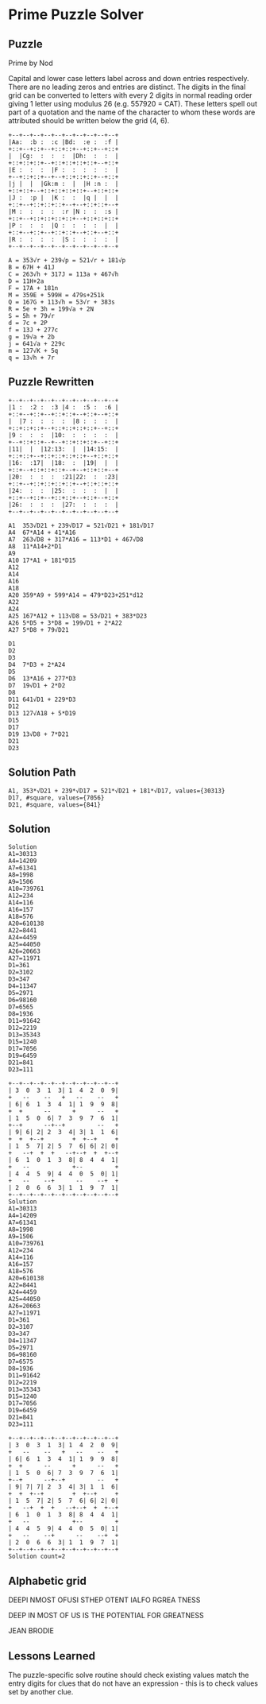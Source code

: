 # Prime Puzzle Solver

## Puzzle

Prime by Nod

Capital and lower case letters label across and down entries respectively. There are no leading zeros and entries are distinct. The digits in the final grid can be converted to letters with every 2 digits in normal reading order giving 1 letter using modulus 26 (e.g. 557920 = CAT). These letters spell out part of a quotation and the name of the character to whom these words are attributed should be written below the grid (4, 6).

```
+--+--+--+--+--+--+--+--+--+--+
|Aa:  :b :  :c |Bd:  :e :  :f |
+::+--+::+--+::+::+--+::+--+::+
|  |Cg:  :  :  :  |Dh:  :  :  |
+::+::+::+--+::+::+::+::+--+::+
|E :  :  :  |F :  :  :  :  :  |
+--+::+::+--+--+::+::+::+--+::+
|j |  |  |Gk:m :  |  |H :n :  |
+::+::+--+::+::+::+::+--+::+::+
|J :  :p |  |K :  :  |q |  |  |
+::+--+::+::+::+--+--+::+::+--+
|M :  :  :  :  :r |N :  :  :s |
+::+--+::+::+::+::+--+::+::+::+
|P :  :  :  |Q :  :  :  :  |  |
+::+--+::+--+::+::+--+::+--+::+
|R :  :  :  :  |S :  :  :  :  |
+--+--+--+--+--+--+--+--+--+--+

A = 353√r + 239√p = 521√r + 181√p
B = 67H + 41J
C = 263√h + 317J = 113a + 467√h
D = 11H+2a
F = 17A + 181n
M = 359E + 599H = 479s+251k
Q = 167G + 113√h = 53√r + 383s
R = 5e + 3h = 199√a + 2N
S = 5h + 79√r
d = 7c + 2P
f = 13J + 277c
g = 19√a + 2b
j = 641√a + 229c
m = 127√K + 5q
q = 13√h + 7r
```

## Puzzle Rewritten

```
+--+--+--+--+--+--+--+--+--+--+
|1 :  :2 :  :3 |4 :  :5 :  :6 |
+::+--+::+--+::+::+--+::+--+::+
|  |7 :  :  :  :  |8 :  :  :  |
+::+::+::+--+::+::+::+::+--+::+
|9 :  :  :  |10:  :  :  :  :  |
+--+::+::+--+--+::+::+::+--+::+
|11|  |  |12:13:  |  |14:15:  |
+::+::+--+::+::+::+::+--+::+::+
|16:  :17|  |18:  :  |19|  |  |
+::+--+::+::+::+--+--+::+::+--+
|20:  :  :  :  :21|22:  :  :23|
+::+--+::+::+::+::+--+::+::+::+
|24:  :  :  |25:  :  :  :  |  |
+::+--+::+--+::+::+--+::+--+::+
|26:  :  :  :  |27:  :  :  :  |
+--+--+--+--+--+--+--+--+--+--+

A1  353√D21 + 239√D17 = 521√D21 + 181√D17
A4  67*A14 + 41*A16
A7  263√D8 + 317*A16 = 113*D1 + 467√D8
A8  11*A14+2*D1
A9  
A10 17*A1 + 181*D15
A12 
A14 
A16 
A18 
A20 359*A9 + 599*A14 = 479*D23+251*d12
A22 
A24 
A25 167*A12 + 113√D8 = 53√D21 + 383*D23
A26 5*D5 + 3*D8 = 199√D1 + 2*A22
A27 5*D8 + 79√D21

D1  
D2  
D3  
D4  7*D3 + 2*A24
D5  
D6  13*A16 + 277*D3
D7  19√D1 + 2*D2
D8  
D11 641√D1 + 229*D3
D12 
D13 127√A18 + 5*D19
D15 
D17 
D19 13√D8 + 7*D21
D21 
D23 
```

## Solution Path

```
A1, 353*√D21 + 239*√D17 = 521*√D21 + 181*√D17, values={30313}
D17, #square, values={7056}
D21, #square, values={841}
```

## Solution

```
Solution
A1=30313
A4=14209
A7=61341
A8=1998
A9=1506
A10=739761
A12=234
A14=116
A16=157
A18=576
A20=610138
A22=8441
A24=4459
A25=44050
A26=20663
A27=11971
D1=361
D2=3102
D3=347
D4=11347
D5=2971
D6=98160
D7=6565
D8=1936
D11=91642
D12=2219
D13=35343
D15=1240
D17=7056
D19=6459
D21=841
D23=111

+--+--+--+--+--+--+--+--+--+--+
| 3  0  3  1  3| 1  4  2  0  9|
+   --    --   +   --    --   +
| 6| 6  1  3  4  1| 1  9  9  8|
+  +      --      +      --   +
| 1  5  0  6| 7  3  9  7  6  1|
+--+      --+--+         --   +
| 9| 6| 2| 2  3  4| 3| 1  1  6|
+  +  +--+        +  +--+     +
| 1  5  7| 2| 5  7  6| 6| 2| 0|
+   --+  +  +   --+--+  +  +--+
| 6  1  0  1  3  8| 8  4  4  1|
+   --            +--         +
| 4  4  5  9| 4  4  0  5  0| 1|
+   --    --+      --    --+  +
| 2  0  6  6  3| 1  1  9  7  1|
+--+--+--+--+--+--+--+--+--+--+
Solution
A1=30313
A4=14209
A7=61341
A8=1998
A9=1506
A10=739761
A12=234
A14=116
A16=157
A18=576
A20=610138
A22=8441
A24=4459
A25=44050
A26=20663
A27=11971
D1=361
D2=3107
D3=347
D4=11347
D5=2971
D6=98160
D7=6575
D8=1936
D11=91642
D12=2219
D13=35343
D15=1240
D17=7056
D19=6459
D21=841
D23=111

+--+--+--+--+--+--+--+--+--+--+
| 3  0  3  1  3| 1  4  2  0  9|
+   --    --   +   --    --   +
| 6| 6  1  3  4  1| 1  9  9  8|
+  +      --      +      --   +
| 1  5  0  6| 7  3  9  7  6  1|
+--+      --+--+         --   +
| 9| 7| 7| 2  3  4| 3| 1  1  6|
+  +  +--+        +  +--+     +
| 1  5  7| 2| 5  7  6| 6| 2| 0|
+   --+  +  +   --+--+  +  +--+
| 6  1  0  1  3  8| 8  4  4  1|
+   --            +--         +
| 4  4  5  9| 4  4  0  5  0| 1|
+   --    --+      --    --+  +
| 2  0  6  6  3| 1  1  9  7  1|
+--+--+--+--+--+--+--+--+--+--+
Solution count=2

```

## Alphabetic grid

DEEPI
NMOST
OFUSI
STHEP
OTENT
IALFO
RGREA
TNESS

DEEP IN MOST OF US IS THE POTENTIAL FOR GREATNESS

JEAN BRODIE

## Lessons Learned

The puzzle-specific solve routine should check existing values match the entry digits for clues that do not have an expression - this is to check values set by another clue.

